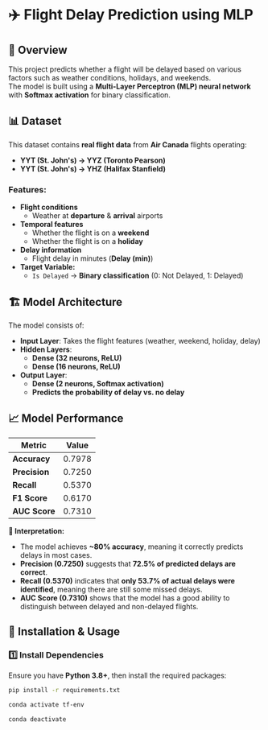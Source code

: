 # ✈️ Flight Delay Prediction using MLP

## 📌 Overview
This project predicts whether a flight will be delayed based on various factors such as weather conditions, holidays, and weekends.  
The model is built using a **Multi-Layer Perceptron (MLP) neural network** with **Softmax activation** for binary classification.

## 📊 Dataset
This dataset contains **real flight data** from **Air Canada** flights operating:
- **YYT (St. John's) → YYZ (Toronto Pearson)**
- **YYT (St. John's) → YHZ (Halifax Stanfield)**

### **Features:**
- **Flight conditions**
  - Weather at **departure** & **arrival** airports
- **Temporal features**
  - Whether the flight is on a **weekend**
  - Whether the flight is on a **holiday**
- **Delay information**
  - Flight delay in minutes (**Delay (min)**)
- **Target Variable:**
  - `Is Delayed` → **Binary classification** (0: Not Delayed, 1: Delayed)

## 🏗 Model Architecture
The model consists of:
- **Input Layer**: Takes the flight features (weather, weekend, holiday, delay)
- **Hidden Layers**:
  - **Dense (32 neurons, ReLU)**
  - **Dense (16 neurons, ReLU)**
- **Output Layer**:
  - **Dense (2 neurons, Softmax activation)**
  - **Predicts the probability of delay vs. no delay**

## 📈 Model Performance
| Metric       | Value  |
|-------------|--------|
| **Accuracy**    | 0.7978 |
| **Precision**   | 0.7250 |
| **Recall**      | 0.5370 |
| **F1 Score**    | 0.6170 |
| **AUC Score**   | 0.7310 |

**📝 Interpretation:**
- The model achieves **~80% accuracy**, meaning it correctly predicts delays in most cases.
- **Precision (0.7250)** suggests that **72.5% of predicted delays are correct**.
- **Recall (0.5370)** indicates that **only 53.7% of actual delays were identified**, meaning there are still some missed delays.
- **AUC Score (0.7310)** shows that the model has a good ability to distinguish between delayed and non-delayed flights.

## 🚀 Installation & Usage

### **1️⃣ Install Dependencies**
Ensure you have **Python 3.8+**, then install the required packages:
```sh
pip install -r requirements.txt
````
```sh
conda activate tf-env
```
```shell
conda deactivate
```